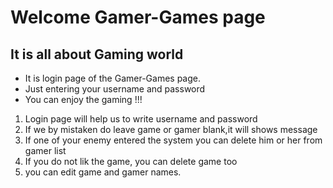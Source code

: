 # Welcome Gamer-Games page
## It is all about Gaming world
* It is login page of the Gamer-Games page.
* Just entering your username and password 
* You can enjoy the gaming !!!

1. Login page will help us to write username and password
2. If we by mistaken do leave game or gamer blank,it will shows message 
3. If one of your enemy entered the system you can delete him or her from gamer list
4. If you do not lik the game, you can delete game too
5. you can edit game and gamer names.
